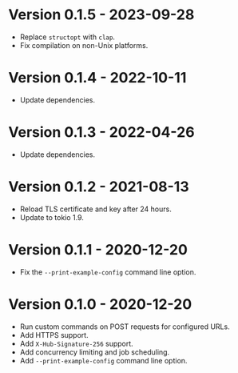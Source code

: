 # Version 0.1.5 - 2023-09-28

* Replace `structopt` with `clap`.
* Fix compilation on non-Unix platforms.

# Version 0.1.4 - 2022-10-11

* Update dependencies.

# Version 0.1.3 - 2022-04-26

* Update dependencies.

# Version 0.1.2 - 2021-08-13

* Reload TLS certificate and key after 24 hours.
* Update to tokio 1.9.

# Version 0.1.1 - 2020-12-20

* Fix the `--print-example-config` command line option.


# Version 0.1.0 - 2020-12-20

* Run custom commands on POST requests for configured URLs.
* Add HTTPS support.
* Add `X-Hub-Signature-256` support.
* Add concurrency limiting and job scheduling.
* Add `--print-example-config` command line option.
